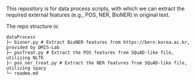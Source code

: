 This repository is for data process scripts, with which we can extract the required external features (e.g., POS, NER, BioNER) in original text.

The repo structure is: 
```
dataProcess
├─ bioner.py # Extract BioNER features from https://bern.korea.ac.kr, provided by DMIS-Lab
├─ posTreat.py # Extract the POS features from SQuAD-like file, utilizing NLTK
├─ pos_ner_treat.py # Extract the NER features from SQuAD-like file, utilizing spacy
└─ readme.md
```

